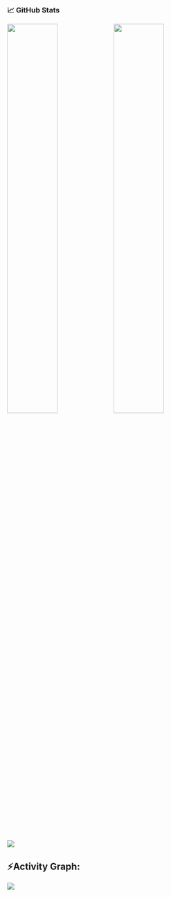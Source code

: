### 📈 GitHub Stats

<p align="left">
  <img src="https://github-readme-stats.vercel.app/api?username=bilalrafael&show_icons=true&theme=radical" width="48%" />
  <img src="https://github-readme-streak-stats.herokuapp.com/?user=bilalrafael&theme=radical" width="48%" />
</p>

<img src="https://user-images.githubusercontent.com/73097560/115834477-dbab4500-a447-11eb-908a-139a6edaec5c.gif"><h2 align="left">⚡Activity Graph:</h2>
<img align="center" src="https://github-readme-activity-graph.vercel.app/graph?username=bilalrafael&theme=react-dark"/>
